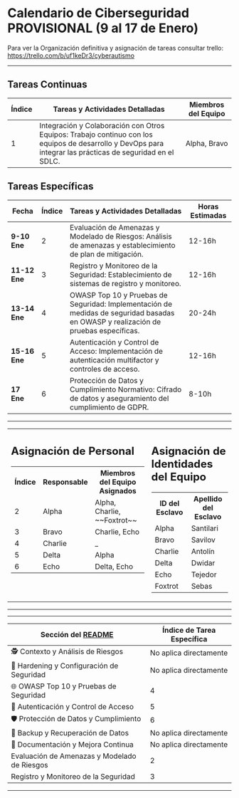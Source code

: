 # Calendario de Ciberseguridad PROVISIONAL (9 al 17 de Enero)
Para ver la Organización definitiva y asignación de tareas consultar trello: https://trello.com/b/uf1keDr3/cyberautismo

---

## Tareas Continuas
| Índice | Tareas y Actividades Detalladas | Miembros del Equipo |
| ------ | ------------------------------- | ------------------- |
| 1      | Integración y Colaboración con Otros Equipos: Trabajo continuo con los equipos de desarrollo y DevOps para integrar las prácticas de seguridad en el SDLC. | Alpha, Bravo |

## Tareas Específicas
| Fecha        | Índice | Tareas y Actividades Detalladas | Horas Estimadas |
| ------------ | ------ | ------------------------------- | --------------- |
| **9-10 Ene** | 2      | Evaluación de Amenazas y Modelado de Riesgos: Análisis de amenazas y establecimiento de plan de mitigación. | 12-16h |
| **11-12 Ene**| 3      | Registro y Monitoreo de la Seguridad: Establecimiento de sistemas de registro y monitoreo. | 12-16h |
| **13-14 Ene**| 4      | OWASP Top 10 y Pruebas de Seguridad: Implementación de medidas de seguridad basadas en OWASP y realización de pruebas específicas. | 20-24h |
| **15-16 Ene**| 5      | Autenticación y Control de Acceso: Implementación de autenticación multifactor y controles de acceso. | 12-16h |
| **17 Ene**   | 6      | Protección de Datos y Cumplimiento Normativo: Cifrado de datos y aseguramiento del cumplimiento de GDPR. | 8-10h |




---

<table>
  <tr>
    <td valign="top"> 
      <h2>Asignación de Personal</h2>
      <table>
        <tr><th>Índice</th><th>Responsable</th><th>Miembros del Equipo Asignados</th></tr>
        <tr><td>2</td><td>Alpha</td><td>Alpha, Charlie, ~~Foxtrot~~</td></tr>
        <tr><td>3</td><td>Bravo</td><td>Charlie, Echo</td></tr>
        <tr><td>4</td><td>Charlie</td><td>_</td></tr>
        <tr><td>5</td><td>Delta</td><td>Alpha</td></tr>
        <tr><td>6</td><td>Echo</td><td>Delta, Echo</td></tr>
      </table>
    </td>
    <td valign="top">
      <h2>Asignación de Identidades del Equipo</h2>
      <table>
        <tr><th>ID del Esclavo</th><th>Apellido del Esclavo</th></tr>
        <tr><td>Alpha</td><td>Santilari</td></tr>
        <tr><td>Bravo</td><td>Savilov</td></tr>
        <tr><td>Charlie</td><td>Antolín</td></tr>
        <tr><td>Delta</td><td>Dwidar</td></tr>
        <tr><td>Echo</td><td>Tejedor</td></tr>
        <tr><td>Foxtrot</td><td>Sebas</td></tr>
      </table>
    </td>
  </tr>
</table>

---
---

| Sección del [README](../README.md)         | Índice de Tarea Específica |
|-------------------------------------------|---------------------------|
| 🕵️ Contexto y Análisis de Riesgos         | No aplica directamente    |
| 🔐 Hardening y Configuración de Seguridad  | No aplica directamente    |
| 🌐 OWASP Top 10 y Pruebas de Seguridad     | 4                         |
| 🚪 Autenticación y Control de Acceso       | 5                         |
| 🛡️ Protección de Datos y Cumplimiento     | 6                         |
| 💾 Backup y Recuperación de Datos          | No aplica directamente    |
| 📝 Documentación y Mejora Continua         | No aplica directamente    |
| Evaluación de Amenazas y Modelado de Riesgos | 2                        |
| Registro y Monitoreo de la Seguridad       | 3                         |

---
